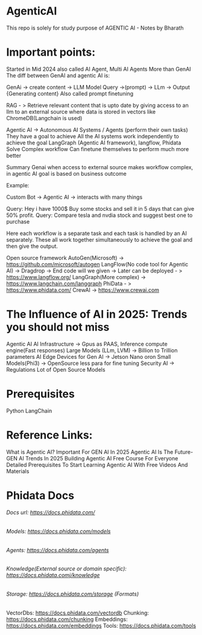 # AgenticAI
This repo is solely for study purpose of
AGENTIC AI - Notes by Bharath

# Important points:
Started in Mid 2024 also called AI Agent, Multi AI Agents
More than GenAI
The diff between GenAI and agentic AI is:


GenAi -> create content -> LLM Model
Query ->(prompt) -> LLm -> Output {Generating content}
Also called prompt finetuning

RAG - > Retrieve relevant content that is upto date by giving access to an llm to an external source where data is stored in vectors like ChromeDB(Langchain is used)

Agentic AI -> Autonomous AI Systems / Agents (perform their own tasks)
They have a goal to achieve
All the AI systems work independently to achieve the goal
LangGraph (Agentic AI framework), langflow, Phidata
Solve Complex workflow
Can finetune themselves to perform much more better

Summary
Genai when access to external source makes workflow complex, in agentic AI goal is based on business outcome


Example:

Custom Bot -> Agentic AI -> interacts with many things

Query: Hey i have 1000$ Buy some stocks and sell it in 5 days that can give 50% profit.
Query: Compare tesla and nvdia stock and suggest best one to purchase


Here each workflow is a separate task and each task is handled by an AI separately. These all work together simultaneously  to achieve the goal and then give the output.

Open source framework 
AutoGen(Microsoft) -> https://github.com/microsoft/autogen
LangFlow(No code tool for Agentic AI) -> Dragdrop -> End code will we given -> Later can be deployed - > https://www.langflow.org/
LangGraph(More complex) -> https://www.langchain.com/langgraph
PhiData - > https://www.phidata.com/
CrewAI -> https://www.crewai.com

# The Influence of AI in 2025: Trends you should not miss
Agentic AI
AI Infrastructure -> Gpus as PAAS, Inference compute engine(Fast responses)
Large Models (LLm, LVM) -> Billion to Trillion parameters
AI Edge Devices for Gen AI -> Jetson Nano oron
Small Models(Phi3) -> OpenSource less para for fine tuning
Security AI -> Regulations
Lot of Open Source Models

# Prerequisites
Python
LangChain 

# Reference Links:
What is Agentic AI? Important For GEN AI In 2025
Agentic AI Is The Future- GEN AI Trends In 2025
Building Agentic AI Free Course For Everyone
Detailed Prerequisites To Start Learning Agentic AI With Free Videos And Materials

# Phidata Docs
###### Docs url: https://docs.phidata.com/
###### Models: https://docs.phidata.com/models
###### Agents: https://docs.phidata.com/agents
###### Knowledge(External source or domain specific): https://docs.phidata.comj/knowledge
###### Storage: https://docs.phidata.com/storage (Formats)
VectorDbs: https://docs.phidata.com/vectordb 
Chunking: https://docs.phidata.com/chunking 
Embeddings: https://docs.phidata.com/embeddings 
Tools: https://docs.phidata.com/tools 
